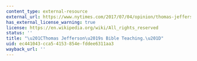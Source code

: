 ```yaml
---
content_type: external-resource
external_url: https://www.nytimes.com/2017/07/04/opinion/thomas-jeffersons-bible-teaching.html
has_external_license_warning: true
license: https://en.wikipedia.org/wiki/All_rights_reserved
status: ''
title: "\u201CThomas Jefferson\u2019s Bible Teaching.\u201D"
uid: ec441043-cca5-4153-854e-fddee6311aa3
wayback_url: ''
---
```

